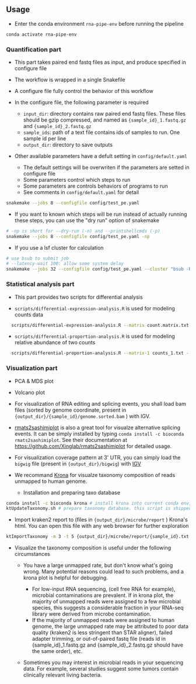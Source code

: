## Usage

- Enter the conda environment `rna-pipe-env` before running the pipeline

```bash
conda activate rna-pipe-env
```

### Quantification part

- This part takes paired end fastq files as input, and produce specified in configure file

- The workflow is wrapped in a single Snakefile 

- A configure file fully control the behavior of this workflow

- In the configure file, the following parameter is required
  - `input_dir`: directory contains raw paired end fastq files. These files should be gzip compressed, and named as `{sample_id}_1.fastq.gz` and `{sample_id}_2.fastq.gz`
  - `sample_ids`: path of a text file contains ids of samples to run. One sample id per line
  - `output_dir`: directory to save outputs

- Other available parameters have a defult setting in `config/default.yaml`
  - The default settings will be overwriten if the parameters are setted in configure file
  - Some parameters control which steps to run
  - Some parameters are controls behaviors of programs to run
  - See comments in `config/default.yaml` for detail

```bash
snakemake --jobs 8 --configfile config/test_pe.yaml
```

- If you want to known which steps will be run instead of actually running these steps, you can use the "dry run" option of snakemake

```bash
# -np is short for --dry-run (-n) and --printshellcmds (-p) 
snakemake --jobs 8 --configfile config/test_pe.yaml -np
```

- If you use a lsf cluster for calculation

```bash
# use bsub to submit job 
# --latency-wait 100: allow some system delay
snakemake --jobs 32 --configfile config/test_pe.yaml --cluster "bsub -R span[hosts=1] -q queue_name -n {threads}" --latency-wait 100 
```


### Statistical analysis part

- This part provides two scripts for differential analysis

- `scripts/differential-expression-analysis.R` is used for modeling counts data

```bash
  scripts/differential-expression-analysis.R --matrix count.matrix.txt --label-field label --covariate-fields batch --normalize TMM --output diff.table.txt --metadata metadata.txt --case-label T --control-label N --test edger-glmlrt
```

- `scripts/differential-proportion-analysis.R` is used for modeling relative abundance of two counts

```bash
  scripts/differential-proportion-analysis.R --matrix-1 counts_1.txt --matrix-2 counts_2.txt --metadata metadata.txt --label-field label --covariate-fields batch --case-label T --control-label N --output diff.table.txt --cores 8
```


### Visualization part

- PCA & MDS plot

- Volcano plot

- For visualization of RNA editing and splicing events, you shall load bam files (sorted by genome coordinate, present in `{output_dir}/{sample_id}/genome.sorted.bam` ) with IGV. 

- [rmats2sashimiplot](https://github.com/Xinglab/rmats2sashimiplot) is also a great tool for visualze alternative splicing events. It can be simply installed by typing `conda install -c bioconda rmats2sashimiplot`. See their documentation at <https://github.com/Xinglab/rmats2sashimiplot> for detailed usage.

- For visualization coverage pattern at 3' UTR, you can simply load the `bigwig` file (present in `{output_dir}/bigwig`) with [IGV](https://software.broadinstitute.org/software/igv/)


- We recommand [Krona](https://github.com/marbl/Krona) for visualze taxonomy composition of reads unmapped to human genome. 
  - Installation and preparing taxo database
```bash
conda install -c bioconda krona # install krona into current conda environment
ktUpdateTaxonomy.sh # prepare taxonomy database. this script is shipped with krona
```

  - Import kraken2 report to (files in `{output_dir}/microbe/report` ) Krona's html. You can open this file with any web browser for further exploration 

```bash
ktImportTaxonomy -m 3 -t 5 {output_dir}/microbe/report/{sample_id}.txt -o krona.html
```

- Visualize the taxonomy composition is useful under the following circumstances

  - You have a large unmapped rate, but don't know what's going wrong. Many potential reasons could lead to such problems, and a krona plot is helpful for debugging. 
    - For low-input RNA sequencing, (cell free RNA for example), microbial contaminations are prevalent. If in krona plot, the majority of unmapped reads were assigned to a few microbial species, this suggests a considerable fraction in your RNA-seq library were derived from microbe contamination.
    - If the majority of unmapped reads were assigned to human genome, the large unmapped rate may be attributed to poor data quality (kraken2 is less stringent than STAR aligner), failed adapter trimming, or out-of-paired fastq file (reads id in {sample_id}_1.fastq.gz and {sample_id}_2.fastq.gz should have the same order), etc.

  - Sometimes you may interest in microbial reads in your sequencing data. For example, several studies suggest some tumors contain clinically relevant living bacteria.


